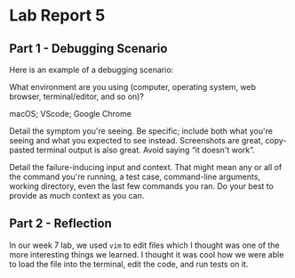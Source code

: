# Lab Report 5
## Part 1 - Debugging Scenario
Here is an example of a debugging scenario:

What environment are you using (computer, operating system, web browser, terminal/editor, and so on)?

macOS; VScode; Google Chrome

Detail the symptom you're seeing. Be specific; include both what you're seeing and what you expected to see instead. Screenshots are great, copy-pasted terminal output is also great. Avoid saying “it doesn't work”.



Detail the failure-inducing input and context. That might mean any or all of the command you're running, a test case, command-line arguments, working directory, even the last few commands you ran. Do your best to provide as much context as you can.


## Part 2 - Reflection
In our week 7 lab, we used ```vim``` to edit files which I thought was one of the more interesting things we learned. I thought it was cool how we were able to load the file into the terminal, edit the code, and run tests on it. 
